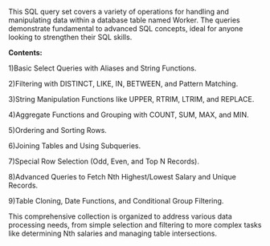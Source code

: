 This SQL query set covers a variety of operations for handling and manipulating data within a database table named Worker. The queries demonstrate fundamental to advanced SQL concepts, ideal for anyone looking to strengthen their SQL skills.

**Contents:**

1)Basic Select Queries with Aliases and String Functions.

2)Filtering with DISTINCT, LIKE, IN, BETWEEN, and Pattern Matching.

3)String Manipulation Functions like UPPER, RTRIM, LTRIM, and REPLACE.

4)Aggregate Functions and Grouping with COUNT, SUM, MAX, and MIN.

5)Ordering and Sorting Rows.

6)Joining Tables and Using Subqueries.

7)Special Row Selection (Odd, Even, and Top N Records).

8)Advanced Queries to Fetch Nth Highest/Lowest Salary and Unique Records.

9)Table Cloning, Date Functions, and Conditional Group Filtering.

This comprehensive collection is organized to address various data processing needs, from simple selection and filtering to more complex tasks like determining Nth salaries and managing table intersections.






